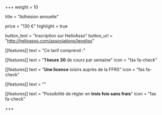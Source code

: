 +++
weight = 10

title = "Adhésion annuelle"

price = "130 €"
highlight = true

button_text = "Inscription sur HelloAsso"
button_url = "http://helloasso.com/associations/leogliss"


[[features]]
  text = "Ce tarif comprend :"
  
[[features]]
  text = "**1 heure 30** de cours par semaine"
  icon = "fas fa-check"

[[features]]
  text = "**Une licence** loisirs auprès de la FFRS"
  icon = "fas fa-check"
  
[[features]]
  text = ""
  
[[features]]
  text = "Possibilité de régler en __trois fois sans frais__"
  icon = "fas fa-check"
  
                
+++

